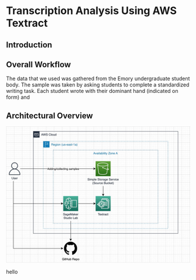 # Transcription Analysis Using AWS Textract

## Introduction

## Overall Workflow
The data that we used was gathered from the Emory undergraduate student body. The sample was taken by asking students to complete a standardized writing task. Each student wrote with their dominant hand (indicated on form) and 

## Architectural Overview
![Roadmap](./images/Map.jpeg)

hello
